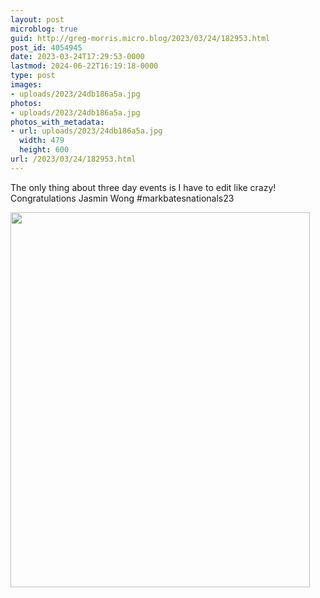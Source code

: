 ```yaml
---
layout: post
microblog: true
guid: http://greg-morris.micro.blog/2023/03/24/182953.html
post_id: 4054945
date: 2023-03-24T17:29:53-0000
lastmod: 2024-06-22T16:19:18-0000
type: post
images:
- uploads/2023/24db186a5a.jpg
photos:
- uploads/2023/24db186a5a.jpg
photos_with_metadata:
- url: uploads/2023/24db186a5a.jpg
  width: 479
  height: 600
url: /2023/03/24/182953.html
---
```

The only thing about three day events is I have to edit like crazy! 
Congratulations Jasmin Wong
#markbatesnationals23

<img src="uploads/2023/24db186a5a.jpg" width="479" height="600" alt="">

